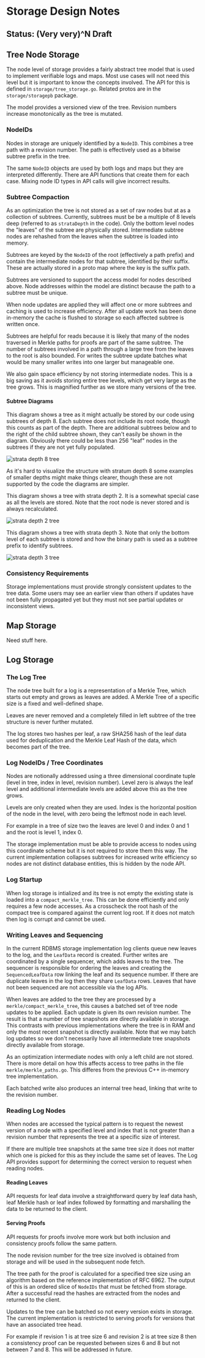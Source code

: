 # Storage Design Notes
## Status: (Very very)^N Draft

## Tree Node Storage

The node level of storage provides a fairly abstract tree model that is used to implement verifiable 
logs and maps. Most use cases will not need this level but it is important to know the concepts
involved. The API for this is defined in `storage/tree_storage.go`. Related protos are in the
`storage/storagepb` package.

The model provides a versioned view of the tree. Revision numbers increase monotonically as the
tree is mutated.

### NodeIDs

Nodes in storage are uniquely identified by a `NodeID`. This combines a tree path with
a revision number. The path is effectively used as a bitwise subtree prefix in the tree. 

The same `NodeID` objects are used by both logs and maps but they are interpreted differently.
There are API functions that create them for each case. Mixing node ID types in API calls will
give incorrect results.

### Subtree Compaction

As an optimization the tree is not stored as a set of raw nodes but at as a collection of subtrees.
Currently, subtrees must be be a multiple of 8 levels deep (referred to as `strataDepth` in the
code). Only the bottom level nodes the "leaves" of the subtree are physically stored.
Intermediate subtree nodes are rehashed from the leaves when the subtree is loaded into memory.

Subtrees are keyed by the `NodeID` of the root (effectively a path prefix) and contain the 
intermediate nodes for that subtree, identified by their suffix. These are actually stored in a 
proto map where the key is the suffix path. 

Subtrees are versioned to support the access model for nodes described above. Node addresses within
the model are distinct because the path to a subtree must be unique.

When node updates are applied they will affect one or more subtrees and caching is used to increase
efficiency. After all update work has been done in-memory the cache is flushed to storage so each
affected subtree is written once.

Subtrees are helpful for reads because it is likely that many of the nodes traversed in
Merkle paths for proofs are part of the same subtree. The number of subtrees involved in a path
through a large tree from the leaves to the root is also bounded. For writes the subtree update
batches what would be many smaller writes into one larger but manageable one. 

We also gain space efficiency by not storing intermediate nodes. This is a big saving as it avoids
storing entire tree levels, which get very large as the tree grows. This is magnified further as we
store many versions of the tree.

#### Subtree Diagrams

This diagram shows a tree as it might actually be stored by our code using subtrees of depth 8.
Each subtree does not include its root node, though this counts as part of the depth. There are
additional subtrees below and to the right of the child subtree shown, they can't easily be shown
in the diagram. Obviously there could be less than 256 "leaf" nodes in the subtrees if they are not
yet fully populated.

![strata depth 8 tree](StratumDepth8.png, "Stratum Depth 8")

As it's hard to visualize the structure with stratum depth 8 some examples of smaller depths might
make things clearer, though these are not supported by the code the diagrams are simpler.

This diagram shows a tree with strata depth 2. It is a somewhat special case as all the levels are
stored. Note that the root node is never stored and is always recalculated.

![strata depth 2 tree](StratumDepth2.png, "Stratum Depth 2")

This diagram shows a tree with strata depth 3. Note that only the bottom level of each subtree is
stored and how the binary path is used as a subtree prefix to identify subtrees.

![strata depth 3 tree](StratumDepth3.png, "Stratum Depth 3")

### Consistency Requirements

Storage implementations must provide strongly consistent updates to the tree data. Some users may
see an earlier view than others if updates have not been fully propagated yet but they must not see
partial updates or inconsistent views.

## Map Storage

Need stuff here.

## Log Storage

### The Log Tree

The node tree built for a log is a representation of a Merkle Tree, which starts out empty and grows
as leaves are added. A Merkle Tree of a specific size is a fixed and well-defined shape.
                     
Leaves are never removed and a completely filled in left subtree of the tree
structure is never further mutated. 

The log stores two hashes per leaf, a raw SHA256 hash of the leaf data used for deduplication and
the Merkle Leaf Hash of the data, which becomes part of the tree.

### Log NodeIDs / Tree Coordinates

Nodes are notionally addressed using a three dimensional coordinate tuple (level in tree, index in 
level, revision number). Level zero is always the leaf level and additional intermediate levels 
are added above this as the tree grows.

Levels are only created when they are used. Index is the horizontal position of the node in the
level, with zero being the leftmost node in each level.

For example in a tree of size two the leaves are level 0 and index 0 and 1 and the root is
level 1, index 0.

The storage implementation must be able to provide access to nodes using this coordinate scheme but
it is not required to store them this way. The current implementation collapses subtrees for
increased write efficiency so nodes are not distinct database entities, this is hidden by the node
API.

### Log Startup

When log storage is intialized and its tree is not empty the existing state is loaded into a
`compact_merkle_tree`. This can be done efficiently and only requires a few node accesses. As a
crosscheck the root hash of the compact tree is compared against the current log root. If it does
not match then log is corrupt and cannot be used.

### Writing Leaves and Sequencing

In the current RDBMS storage implementation log clients queue new leaves to the log, and the 
`LeafData` record is created. Further writes are coordinated by a single sequencer, which adds 
leaves to the tree. The sequencer is responsible for ordering the leaves and creating the 
`SequencedLeafData` row linking the leaf and its sequence number. If there are duplicate leaves in
the log then they share `LeafData` rows. Leaves that have not been sequenced are not accessible 
via the log APIs.

When leaves are added to the tree they are processed by a `merkle/compact_merkle_tree`, this causes a
batched set of tree node updates to be applied. Each update is given its own revision number. The
result is that a number of tree snapshots are directly available in storage. This contrasts with
previous implementations where the tree is in RAM and only the most recent snapshot is directly
available. Note that we may batch log updates so we don't necessarily have all intermediate tree
snapshots directly available from storage.

As an optimization intermediate nodes with only a left child are not stored. There is more detail
on how this affects access to tree paths in the file `merkle/merkle_paths.go`. This differes from
the previous C++ in-memory tree implementation.

Each batched write also produces an internal tree head, linking that write to the revision number.

### Reading Log Nodes

When nodes are accessed the typical pattern is to request the newest version of a node with a
specified level and index that is not greater than a revision number that represents the tree at a
specific size of interest.

If there are multiple tree snapshots at the same tree size it does not matter which one is picked
for this as they include the same set of leaves. The Log API provides support for determining the
correct version to request when reading nodes.

#### Reading Leaves

API requests for leaf data involve a straightforward query by leaf data hash, leaf Merkle hash or
leaf index followed by formatting and marshalling the data to be returned to the client.

#### Serving Proofs

API requests for proofs involve more work but both inclusion and consistency proofs follow the 
same pattern.

The node revision number for the tree size involved is obtained from storage and will be used in
the subsequent node fetch.

The tree path for the proof is calculated for a specified tree size using an algorithm based on the
reference implementation of RFC 6962. The output of this is an ordered slice of `NodeIDs` that must 
be fetched from storage. After a successful read the hashes are extracted from the nodes and
returned to the client.

Updates to the tree can be batched so not every version exists in storage. The current
implementation is restricted to serving proofs for versions that have an associated
tree head. 

For example if revision 1 is at tree size 6 and revision 2 is at tree size 8 then a consistency
proof can be requested between sizes 6 and 8 but not between 7 and 8. This will be addressed in
future.